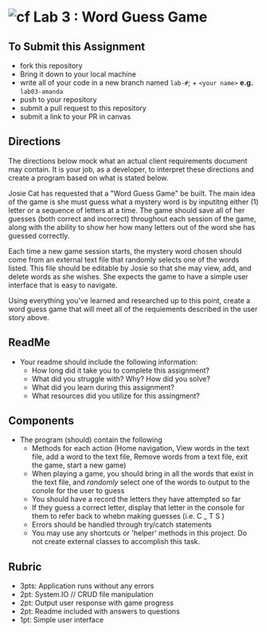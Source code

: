 ![cf](http://i.imgur.com/7v5ASc8.png) Lab 3 : Word Guess Game
=====================================

## To Submit this Assignment
- fork this repository
- Bring it down to your local machine
- write all of your code in a new branch named `lab-#`; + `<your name>` **e.g.** `lab03-amanda`
- push to your repository
- submit a pull request to this repository
- submit a link to your PR in canvas

## Directions
The directions below mock what an actual client requirements document may contain. It is your job, as a developer, to interpret these directions and 
create a program based on what is stated below.

Josie Cat has requested that a "Word Guess Game" be built. The main idea of the game is she must guess what a mystery word is by inputitng 
either (1) letter or a sequence of letters at a time. The game should save all of her guesses (both correct and incorrect) throughout each session of the game,
along with the ability to show her how many letters out of the word she has guessed correctly. 

Each time a new game session starts, the mystery word chosen should 
come from an external text file that randomly selects one of the words listed. This file should be editable by Josie so that 
she may view, add, and delete words as she wishes. She expects the game to have a simple user interface that is easy to navigate. 

Using everything you've learned and researched up to this point, create a word guess
game that will meet all of the requiements described in the user story above. 
 

## ReadMe
- Your readme should include the following information:
	- How long did it take you to complete this assignment?
	- What did you struggle with? Why? How did you solve?
	- What did you learn during this assignment?
    - What resources did you utilize for this assingment?

## Components
- The program (should) contain the following
    - Methods for each action (Home navigation, View words in the text file, add a word to the text file, Remove words from a text file, exit the game, start a new game)
    - When playing a game, you should bring in all the words that exist in the text file, and *randomly* select one of the words to output to the conole for the user to guess
    - You should have a record the letters they have attempted so far
    - If they guess a correct letter, display that letter in the console for them to refer back to whebn making guesses (i.e. C _ T S )
    - Errors should be handled through try/catch statements
    - You may use any shortcuts or 'helper' methods in this project. Do not create external classes to accomplish this task.

## Rubric
- 3pts: Application runs without any errors
- 2pt: System.IO // CRUD file manipulation
- 2pt: Output user response with game progress
- 2pt: Readme included with answers to questions
- 1pt: Simple user interface

